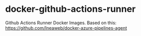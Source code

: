 # docker-github-actions-runner
Github Actions Runner Docker Images. Based on this: https://github.com/Ineaweb/docker-azure-pipelines-agent
